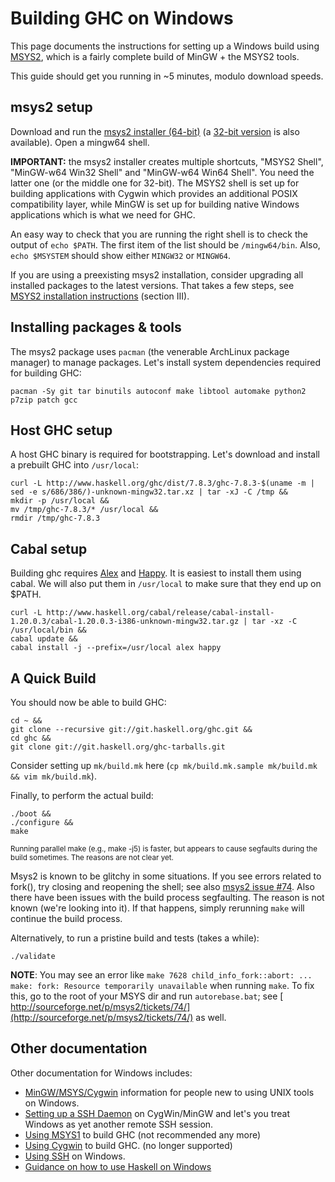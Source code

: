 # Building GHC on Windows



This page documents the instructions for setting up a Windows build using [
MSYS2](http://sourceforge.net/projects/msys2/), which is a fairly complete build of MinGW + the MSYS2 tools.



This guide should get you running in \~5 minutes, modulo download speeds.


## msys2 setup



Download and run the [
msys2 installer (64-bit)](http://sourceforge.net/projects/msys2/files/latest/download) (a [
32-bit version](http://sourceforge.net/projects/msys2/files/Base/i686/) is also available). Open a mingw64 shell.



**IMPORTANT:** the msys2 installer creates multiple shortcuts, "MSYS2 Shell", "MinGW-w64 Win32 Shell" and "MinGW-w64 Win64 Shell". You need the latter one (or the middle one for 32-bit). The MSYS2 shell is set up for building applications with Cygwin which provides an additional POSIX compatibility layer, while MinGW is set up for building native Windows applications which is what we need for GHC. 



An easy way to check that you are running the right shell is to check the output of `echo $PATH`. The first item of the list should be `/mingw64/bin`. Also, `echo $MSYSTEM` should show either `MINGW32` or `MINGW64`.



If you are using a preexisting msys2 installation, consider upgrading all installed packages to the latest versions. That takes a few steps, see [
MSYS2 installation instructions](http://sourceforge.net/p/msys2/wiki/MSYS2%20installation/) (section III).


## Installing packages & tools



The msys2 package uses `pacman` (the venerable ArchLinux package manager) to manage packages. Let's install system dependencies required for building GHC:


```wiki
pacman -Sy git tar binutils autoconf make libtool automake python2 p7zip patch gcc
```

## Host GHC setup



A host GHC binary is required for bootstrapping. Let's download and install a prebuilt GHC into `/usr/local`:


```wiki
curl -L http://www.haskell.org/ghc/dist/7.8.3/ghc-7.8.3-$(uname -m | sed -e s/686/386/)-unknown-mingw32.tar.xz | tar -xJ -C /tmp &&
mkdir -p /usr/local &&
mv /tmp/ghc-7.8.3/* /usr/local &&
rmdir /tmp/ghc-7.8.3
```

## Cabal setup



Building ghc requires [ Alex](http://www.haskell.org/alex/) and [
Happy](http://www.haskell.org/happy/). It is easiest to install them using cabal. We will also put them in `/usr/local` to make sure that they end up on $PATH.


```wiki
curl -L http://www.haskell.org/cabal/release/cabal-install-1.20.0.3/cabal-1.20.0.3-i386-unknown-mingw32.tar.gz | tar -xz -C /usr/local/bin &&
cabal update &&
cabal install -j --prefix=/usr/local alex happy
```

## A Quick Build



You should now be able to build GHC:


```wiki
cd ~ &&
git clone --recursive git://git.haskell.org/ghc.git &&
cd ghc &&
git clone git://git.haskell.org/ghc-tarballs.git
```


Consider setting up `mk/build.mk` here (`cp mk/build.mk.sample mk/build.mk && vim mk/build.mk`).



Finally, to perform the actual build:


```wiki
./boot &&
./configure &&
make
```


<sub>Running parallel make (e.g., make -j5) is faster, but appears to cause segfaults during the build sometimes. The reasons are not clear yet.</sub>



Msys2 is known to be glitchy in some situations. If you see errors related to fork(), try closing and reopening the shell; see also [
msys2 issue \#74](http://sourceforge.net/p/msys2/tickets/74/). Also there have been issues with the build process segfaulting. The reason is not known (we're looking into it). If that happens, simply rerunning `make` will continue the build process.



Alternatively, to run a pristine build and tests (takes a while):


```wiki
./validate
```


**NOTE**: You may see an error like `make 7628 child_info_fork::abort: ... make: fork: Resource temporarily unavailable` when running `make`. To fix this, go to the root of your MSYS dir and run `autorebase.bat`; see [
http://sourceforge.net/p/msys2/tickets/74/](http://sourceforge.net/p/msys2/tickets/74/) as well.


## Other documentation



Other documentation for Windows includes:


- [MinGW/MSYS/Cygwin](building/platforms/windows) information for people new to using UNIX tools on Windows.
- [Setting up a SSH Daemon](building/windows/sshd) on CygWin/MinGW and let's you treat Windows as yet another remote SSH session.
- [Using MSYS1](building/preparation/windows/msy-s1) to build GHC (not recommended any more)
- [Using Cygwin](building/windows/cygwin) to build GHC. (no longer supported)
- [Using SSH](building/windows/ssh) on Windows.
- [
  Guidance on how to use Haskell on Windows](http://www.haskell.org/haskellwiki/Windows)
